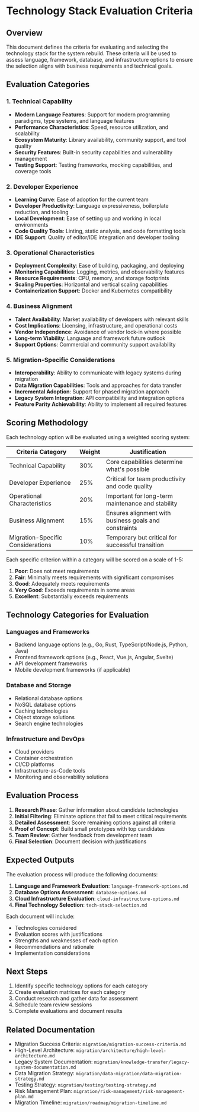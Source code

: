 # Technology Stack Evaluation Criteria

## Overview
This document defines the criteria for evaluating and selecting the technology stack for the system rebuild. These criteria will be used to assess language, framework, database, and infrastructure options to ensure the selection aligns with business requirements and technical goals.

## Evaluation Categories

### 1. Technical Capability
- **Modern Language Features**: Support for modern programming paradigms, type systems, and language features
- **Performance Characteristics**: Speed, resource utilization, and scalability
- **Ecosystem Maturity**: Library availability, community support, and tool quality
- **Security Features**: Built-in security capabilities and vulnerability management
- **Testing Support**: Testing frameworks, mocking capabilities, and coverage tools

### 2. Developer Experience
- **Learning Curve**: Ease of adoption for the current team
- **Developer Productivity**: Language expressiveness, boilerplate reduction, and tooling
- **Local Development**: Ease of setting up and working in local environments
- **Code Quality Tools**: Linting, static analysis, and code formatting tools
- **IDE Support**: Quality of editor/IDE integration and developer tooling

### 3. Operational Characteristics
- **Deployment Complexity**: Ease of building, packaging, and deploying
- **Monitoring Capabilities**: Logging, metrics, and observability features
- **Resource Requirements**: CPU, memory, and storage footprints
- **Scaling Properties**: Horizontal and vertical scaling capabilities
- **Containerization Support**: Docker and Kubernetes compatibility

### 4. Business Alignment
- **Talent Availability**: Market availability of developers with relevant skills
- **Cost Implications**: Licensing, infrastructure, and operational costs
- **Vendor Independence**: Avoidance of vendor lock-in where possible
- **Long-term Viability**: Language and framework future outlook
- **Support Options**: Commercial and community support availability

### 5. Migration-Specific Considerations
- **Interoperability**: Ability to communicate with legacy systems during migration
- **Data Migration Capabilities**: Tools and approaches for data transfer
- **Incremental Adoption**: Support for phased migration approach
- **Legacy System Integration**: API compatibility and integration options
- **Feature Parity Achievability**: Ability to implement all required features

## Scoring Methodology

Each technology option will be evaluated using a weighted scoring system:

| Criteria Category | Weight | Justification |
|-------------------|--------|---------------|
| Technical Capability | 30% | Core capabilities determine what's possible |
| Developer Experience | 25% | Critical for team productivity and code quality |
| Operational Characteristics | 20% | Important for long-term maintenance and stability |
| Business Alignment | 15% | Ensures alignment with business goals and constraints |
| Migration-Specific Considerations | 10% | Temporary but critical for successful transition |

Each specific criterion within a category will be scored on a scale of 1-5:
1. **Poor**: Does not meet requirements
2. **Fair**: Minimally meets requirements with significant compromises
3. **Good**: Adequately meets requirements
4. **Very Good**: Exceeds requirements in some areas
5. **Excellent**: Substantially exceeds requirements

## Technology Categories for Evaluation

### Languages and Frameworks
- Backend language options (e.g., Go, Rust, TypeScript/Node.js, Python, Java)
- Frontend framework options (e.g., React, Vue.js, Angular, Svelte)
- API development frameworks
- Mobile development frameworks (if applicable)

### Database and Storage
- Relational database options
- NoSQL database options
- Caching technologies
- Object storage solutions
- Search engine technologies

### Infrastructure and DevOps
- Cloud providers
- Container orchestration
- CI/CD platforms
- Infrastructure-as-Code tools
- Monitoring and observability solutions

## Evaluation Process

1. **Research Phase**: Gather information about candidate technologies
2. **Initial Filtering**: Eliminate options that fail to meet critical requirements
3. **Detailed Assessment**: Score remaining options against all criteria
4. **Proof of Concept**: Build small prototypes with top candidates
5. **Team Review**: Gather feedback from development team
6. **Final Selection**: Document decision with justifications

## Expected Outputs

The evaluation process will produce the following documents:

1. **Language and Framework Evaluation**: `language-framework-options.md`
2. **Database Options Assessment**: `database-options.md`
3. **Cloud Infrastructure Evaluation**: `cloud-infrastructure-options.md`
4. **Final Technology Selection**: `tech-stack-selection.md`

Each document will include:
- Technologies considered
- Evaluation scores with justifications
- Strengths and weaknesses of each option
- Recommendations and rationale
- Implementation considerations

## Next Steps

1. Identify specific technology options for each category
2. Create evaluation matrices for each category
3. Conduct research and gather data for assessment
4. Schedule team review sessions
5. Complete evaluations and document results

## Related Documentation
- Migration Success Criteria: `migration/migration-success-criteria.md`
- High-Level Architecture: `migration/architecture/high-level-architecture.md`
- Legacy System Documentation: `migration/knowledge-transfer/legacy-system-documentation.md`
- Data Migration Strategy: `migration/data-migration/data-migration-strategy.md`
- Testing Strategy: `migration/testing/testing-strategy.md`
- Risk Management Plan: `migration/risk-management/risk-management-plan.md`
- Migration Timeline: `migration/roadmap/migration-timeline.md` 